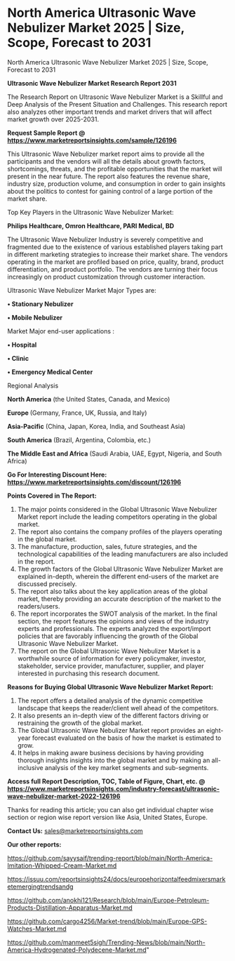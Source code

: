 # North America Ultrasonic Wave Nebulizer Market 2025 | Size, Scope, Forecast to 2031
North America Ultrasonic Wave Nebulizer Market 2025 | Size, Scope, Forecast to 2031

<strong>Ultrasonic Wave Nebulizer Market Research Report 2031</strong>

The Research Report on Ultrasonic Wave Nebulizer Market is a Skillful and Deep Analysis of the Present Situation and Challenges. This research report also analyzes other important trends and market drivers that will affect market growth over 2025-2031.

<strong>Request Sample Report @ <a href=https://www.marketreportsinsights.com/sample/126196>https://www.marketreportsinsights.com/sample/126196</a></strong>

This Ultrasonic Wave Nebulizer market report aims to provide all the participants and the vendors will all the details about growth factors, shortcomings, threats, and the profitable opportunities that the market will present in the near future. The report also features the revenue share, industry size, production volume, and consumption in order to gain insights about the politics to contest for gaining control of a large portion of the market share.

Top Key Players in the Ultrasonic Wave Nebulizer Market:

<strong>Philips Healthcare, Omron Healthcare, PARI Medical, BD</strong>

The Ultrasonic Wave Nebulizer Industry is severely competitive and fragmented due to the existence of various established players taking part in different marketing strategies to increase their market share. The vendors operating in the market are profiled based on price, quality, brand, product differentiation, and product portfolio. The vendors are turning their focus increasingly on product customization through customer interaction.

Ultrasonic Wave Nebulizer Market Major Types are:

<strong>• Stationary Nebulizer

• Mobile Nebulizer</strong>

Market Major end-user applications :

<strong>• Hospital

• Clinic

• Emergency Medical Center</strong>

Regional Analysis

</u><strong><b>North America</b></strong> (the United States, Canada, and Mexico)

<strong><b>Europe </b></strong>(Germany, France, UK, Russia, and Italy)

<strong><b>Asia-Pacific</b></strong> (China, Japan, Korea, India, and Southeast Asia)

<strong><b>South America</b></strong> (Brazil, Argentina, Colombia, etc.)

<strong><b>The Middle East and Africa</b></strong> (Saudi Arabia, UAE, Egypt, Nigeria, and South Africa)

<strong>Go For Interesting Discount Here: <a href=https://www.marketreportsinsights.com/discount/126196>https://www.marketreportsinsights.com/discount/126196</a></strong>

<strong>Points Covered in The Report:</strong>
<ol>
  <li>The major points considered in the Global Ultrasonic Wave Nebulizer Market report include the leading competitors operating in the global market.</li>
  <li>The report also contains the company profiles of the players operating in the global market.</li>
  <li>The manufacture, production, sales, future strategies, and the technological capabilities of the leading manufacturers are also included in the report.</li>
  <li>The growth factors of the Global Ultrasonic Wave Nebulizer Market are explained in-depth, wherein the different end-users of the market are discussed precisely.</li>
  <li>The report also talks about the key application areas of the global market, thereby providing an accurate description of the market to the readers/users.</li>
  <li>The report incorporates the SWOT analysis of the market. In the final section, the report features the opinions and views of the industry experts and professionals. The experts analyzed the export/import policies that are favorably influencing the growth of the Global Ultrasonic Wave Nebulizer Market.</li>
  <li>The report on the Global Ultrasonic Wave Nebulizer Market is a worthwhile source of information for every policymaker, investor, stakeholder, service provider, manufacturer, supplier, and player interested in purchasing this research document.</li>
</ol>
<strong>Reasons for Buying Global Ultrasonic Wave Nebulizer Market Report:</strong>

<ol>
  <li>The report offers a detailed analysis of the dynamic competitive landscape that keeps the reader/client well ahead of the competitors.</li>
  <li>It also presents an in-depth view of the different factors driving or restraining the growth of the global market.</li>
  <li>The Global Ultrasonic Wave Nebulizer Market report provides an eight-year forecast evaluated on the basis of how the market is estimated to grow.</li>
  <li>It helps in making aware business decisions by having providing thorough insights insights into the global market and by making an all-inclusive analysis of the key market segments and sub-segments.</li>
</ol>
<strong>Access full Report Description, TOC, Table of Figure, Chart, etc. @ <a href=https://www.marketreportsinsights.com/industry-forecast/ultrasonic-wave-nebulizer-market-2022-126196>https://www.marketreportsinsights.com/industry-forecast/ultrasonic-wave-nebulizer-market-2022-126196</a></strong>


Thanks for reading this article; you can also get individual chapter wise section or region wise report version like Asia, United States, Europe.

<strong>Contact Us:</strong>
sales@marketreportsinsights.com

<strong>Our other reports:</strong>

<a href=https://github.com/sayysaif/trending-report/blob/main/North-America-Imitation-Whipped-Cream-Market.md>https://github.com/sayysaif/trending-report/blob/main/North-America-Imitation-Whipped-Cream-Market.md</a>

<a href=https://issuu.com/reportsinsights24/docs/europehorizontalfeedmixersmarketemergingtrendsandg>https://issuu.com/reportsinsights24/docs/europehorizontalfeedmixersmarketemergingtrendsandg</a>

<a href=https://github.com/anokhi121/Research/blob/main/Europe-Petroleum-Products-Distillation-Apparatus-Market.md>https://github.com/anokhi121/Research/blob/main/Europe-Petroleum-Products-Distillation-Apparatus-Market.md</a>

<a href=https://github.com/cargo4256/Market-trend/blob/main/Europe-GPS-Watches-Market.md>https://github.com/cargo4256/Market-trend/blob/main/Europe-GPS-Watches-Market.md</a>

<a href=https://github.com/manmeet5sigh/Trending-News/blob/main/North-America-Hydrogenated-Polydecene-Market.md>https://github.com/manmeet5sigh/Trending-News/blob/main/North-America-Hydrogenated-Polydecene-Market.md</a>"

